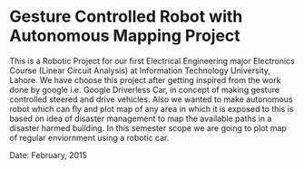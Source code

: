 # Gesture Controlled Robot with Autonomous Mapping Project

This is a Robotic Project for our first Electrical Engineering major Electronics Course (Linear Circuit Analysis) at Information Technology University, Lahore. 
We have choose this project after getting inspired from the work done by google i.e. Google Driverless Car, in concept of making gesture controlled steered and drive vehicles. 
Also we wanted to make autonomous robot which can fly and plot map of any area in which it is exposed to this is based on idea of disaster management to map the available paths in a disaster harmed building. In this semester scope we are going to plot map of regular enviornment using a robotic car.

Date: February, 2015
